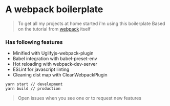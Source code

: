 # A webpack boilerplate
> To get all my projects at home started i'm using this boilerplate
> Based on the tutorial from [webpack](webpack.js.org) itself

### Has following features
- Minified with Uglifyjs-webpack-plugin
- Babel integration with babel-preset-env
- Hot reloading with webpack-dev-server
- ESLint for javascript linting
- Cleaning dist map with CleanWebpackPlugin

```
yarn start // development
yarn build // production
```

> Open issues when you see one or to request new features
